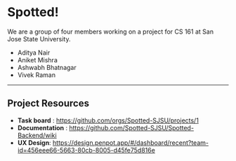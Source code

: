 # Spotted!

We are a group of four members working on a project for CS 161 at San Jose State University.

- Aditya Nair
- Aniket Mishra
- Ashwabh Bhatnagar
- Vivek Raman

---

## Project Resources

- **Task board** : https://github.com/orgs/Spotted-SJSU/projects/1
- **Documentation** : https://github.com/Spotted-SJSU/Spotted-Backend/wiki
- **UX Design**: https://design.penpot.app/#/dashboard/recent?team-id=456eee66-5663-80cb-8005-d45fe75d816e
